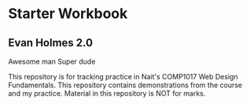 # Starter Workbook

## Evan Holmes 2.0
Awesome man
Super dude

This repository is for tracking practice in Nait's COMP1017 Web Design Fundamentals. This repository contains demonstrations from the course and my practice. Material in this repository is NOT for marks.


